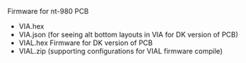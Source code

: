 Firmware for nt-980 PCB

- VIA.hex
- VIA.json (for seeing alt bottom layouts in VIA for DK version of PCB)
- VIAL.hex Firmware for DK version of PCB
- VIAL.zip (supporting configurations for VIAL firmware compile)
